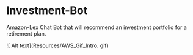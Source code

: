 # Investment-Bot
Amazon-Lex Chat Bot that will recommend an investment portfolio for a retirement plan.




 ![ Alt text](Resources/AWS_Gif_Intro. gif) 
